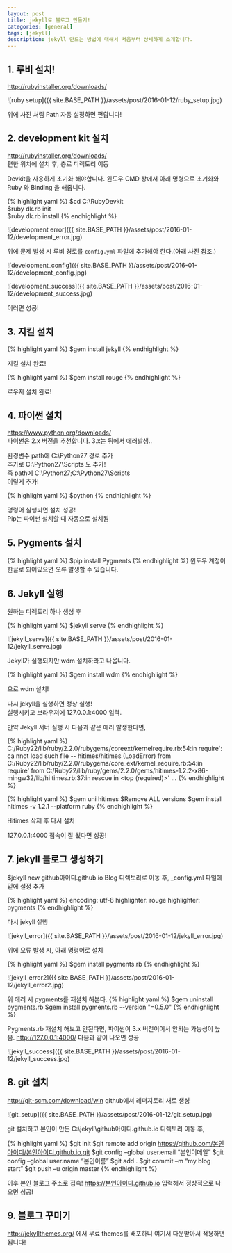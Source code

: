 ```yaml
---
layout: post
title: jekyll로 블로그 만들기!
categories: [general]
tags: [jekyll]
description: jekyll 만드는 방법에 대해서 처음부터 상세하게 소개합니다.
---
```



## 1. 루비 설치!

http://rubyinstaller.org/downloads/

![ruby setup]({{ site.BASE_PATH }}/assets/post/2016-01-12/ruby_setup.jpg)

위에 사진 처럼 Path 자동 설정하면 편합니다!



## 2. development kit 설치

http://rubyinstaller.org/downloads/  
편한 위치에 설치 후, 층로 디렉토리 이동

Devkit을 사용하게 초기화 해야합니다. 윈도우 CMD 창에서 아래 명령으로 초기화와 Ruby 와 Binding 을 해줍니다.

{% highlight yaml %}
$cd C:\RubyDevkit  
$ruby dk.rb init  
$ruby dk.rb install
{% endhighlight %}


![development error]({{ site.BASE_PATH }}/assets/post/2016-01-12/development_error.jpg)


위에 문제 발생 시 루비 경로를 `config.yml` 파일에 추가해야 한다.(아래 사진 참조.)
 

 ![development_config]({{ site.BASE_PATH }}/assets/post/2016-01-12/development_config.jpg)

 ![development_success]({{ site.BASE_PATH }}/assets/post/2016-01-12/development_success.jpg)
 

이러면 성공!



## 3. 지킬 설치

{% highlight yaml %}
$gem install jekyll
{% endhighlight %}

지킬 설치 완료!

{% highlight yaml %}
$gem install rouge
{% endhighlight %}

로우지 설치 완료!


## 4. 파이썬 설치
https://www.python.org/downloads/  
파이썬은 2.x 버전을 추천합니다. 3.x는 뒤에서 에러발생..

환경변수 path에 C:\Python27 경로 추가   
추가로 C:\Python27\Scripts 도 추가!  
즉 path에 C:\Python27;C:\Python27\Scripts  
이렇게 추가!  

{% highlight yaml %}
$python 
{% endhighlight %}


명령어 실행되면 설치 성공!  
Pip는 파이썬 설치할 때 자동으로 설치됨  


## 5. Pygments 설치  
{% highlight yaml %}
$pip install Pygments
{% endhighlight %}
윈도우 계정이 한글로 되어있으면 오류 발생할 수 있습니다.  


## 6. Jekyll 실행
원하는 디렉토리 하나 생성 후

{% highlight yaml %}
$jekyll serve 
{% endhighlight %}

![jekyll_serve]({{ site.BASE_PATH }}/assets/post/2016-01-12/jekyll_serve.jpg)
 
Jekyll가 실행되지만 wdm 설치하라고 나옵니다.

{% highlight yaml %}
$gem install wdm 
{% endhighlight %}

으로 wdm 설치!

다시 jekyll을 실행하면 정상 실행!  
실행시키고 브라우져에 127.0.0.1:4000 입력.

만약 Jekyll 서버 실행 시 다음과 같은 에러 발생한다면,

{% highlight yaml %}
C:/Ruby22/lib/ruby/2.2.0/rubygems/coreext/kernelrequire.rb:54:in require': ca
nnot load such file -- hitimes/hitimes (LoadError)
        from C:/Ruby22/lib/ruby/2.2.0/rubygems/core_ext/kernel_require.rb:54:in
require'
        from C:/Ruby22/lib/ruby/gems/2.2.0/gems/hitimes-1.2.2-x86-mingw32/lib/hi
times.rb:37:in rescue in <top (required)>'
…
{% endhighlight %}


{% highlight yaml %}
$gem uni hitimes
$Remove ALL versions
$gem install hitimes -v 1.2.1 --platform ruby
{% endhighlight %}

Hitimes 삭제 후 다시 설치

127.0.0.1:4000 접속이 잘 됬다면 성공!



## 7. jekyll 블로그 생성하기
$jekyll new github아이디.github.io
Blog 디렉토리로 이동 후, _config.yml 파일에 밑에 설정 추가

{% highlight yaml %}
encoding: utf-8
highlighter: rouge
highlighter: pygments
{% endhighlight %}

다시 jekyll 실행
 
![jekyll_error]({{ site.BASE_PATH }}/assets/post/2016-01-12/jekyll_error.jpg)


위에 오류 발생 시, 아래 명령어로 설치

{% highlight yaml %}
$gem install pygments.rb
{% endhighlight %}

![jekyll_error2]({{ site.BASE_PATH }}/assets/post/2016-01-12/jekyll_error2.jpg)

 
위 에러 시 pygments를 재설치 해본다.
{% highlight yaml %}
$gem uninstall pygments.rb
$gem install pygments.rb --version "=0.5.0"
{% endhighlight %}

Pygments.rb 재설치 해보고 안된다면, 파이썬이 3.x 버전이어서 안되는 가능성이 높음.
http://127.0.0.1:4000/
다음과 같이 나오면 성공

![jekyll_success]({{ site.BASE_PATH }}/assets/post/2016-01-12/jekyll_success.jpg)


## 8. git 설치
http://git-scm.com/download/win
github에서 레퍼지토리 새로 생성

![git_setup]({{ site.BASE_PATH }}/assets/post/2016-01-12/git_setup.jpg)

git 설치하고 본인이 만든 C:\jekyll\github아이디.github.io 디렉토리 이동 후,

{% highlight yaml %}
$git init
$git remote add origin https://github.com/본인아이디/본인아이디.github.io.git
$git config –global user.email “본인이메일”
$git config –global user.name “본인이름”
$git add .
$git commit –m “my blog start”
$git push –u origin master
{% endhighlight %}

이후 본인 블로그 주소로 접속!
https://본인아이디.github.io 입력해서 정상적으로 나오면 성공!


## 9. 블로그 꾸미기

http://jekyllthemes.org/
에서 무료 themes를 배포하니 여기서 다운받아서 적용하면 됩니다!